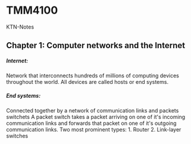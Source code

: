 # TMM4100
KTN-Notes

## Chapter 1: Computer networks and the Internet

##### Internet:
Network that interconnects hundreds of millions of computing devices throughout the world.
All devices are called hosts or end systems.

##### End systems:
Connected together by a network of communication links and packets switchets
A packet switch takes a packet arriving on one of it's incoming communication links and forwards that packet on one of it's outgoing communication links.
Two most prominent types:
        1. Router
        2. Link-layer switches
